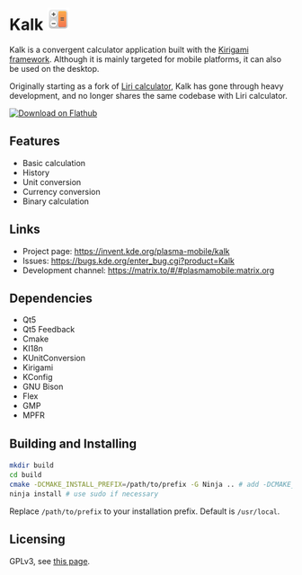 <!--
- SPDX-FileCopyrightText: None 
- SPDX-License-Identifier: CC0-1.0
-->

# Kalk <img src="kalk.png" width="40"/>
Kalk is a convergent calculator application built with the [Kirigami framework](https://kde.org/products/kirigami/). Although it is mainly targeted for mobile platforms, it can also be used on the desktop.

Originally starting as a fork of [Liri calculator](https://github.com/lirios/calculator), Kalk has gone through heavy development, and no longer shares the same codebase with Liri calculator.

<a href='https://flathub.org/apps/details/org.kde.kalk'><img width='190px' alt='Download on Flathub' src='https://flathub.org/assets/badges/flathub-badge-i-en.png'/></a>

## Features
* Basic calculation
* History
* Unit conversion 
* Currency conversion
* Binary calculation

## Links
* Project page: https://invent.kde.org/plasma-mobile/kalk
* Issues: https://bugs.kde.org/enter_bug.cgi?product=Kalk
* Development channel: https://matrix.to/#/#plasmamobile:matrix.org

## Dependencies
* Qt5 
* Qt5 Feedback
* Cmake
* KI18n
* KUnitConversion
* Kirigami
* KConfig
* GNU Bison
* Flex
* GMP
* MPFR

## Building and Installing

```sh
mkdir build
cd build
cmake -DCMAKE_INSTALL_PREFIX=/path/to/prefix -G Ninja .. # add -DCMAKE_BUILD_TYPE=Release to compile for release
ninja install # use sudo if necessary
```

Replace `/path/to/prefix` to your installation prefix.
Default is `/usr/local`.

## Licensing
GPLv3, see [this page](https://www.gnu.org/licenses/gpl-3.0.en.html).
